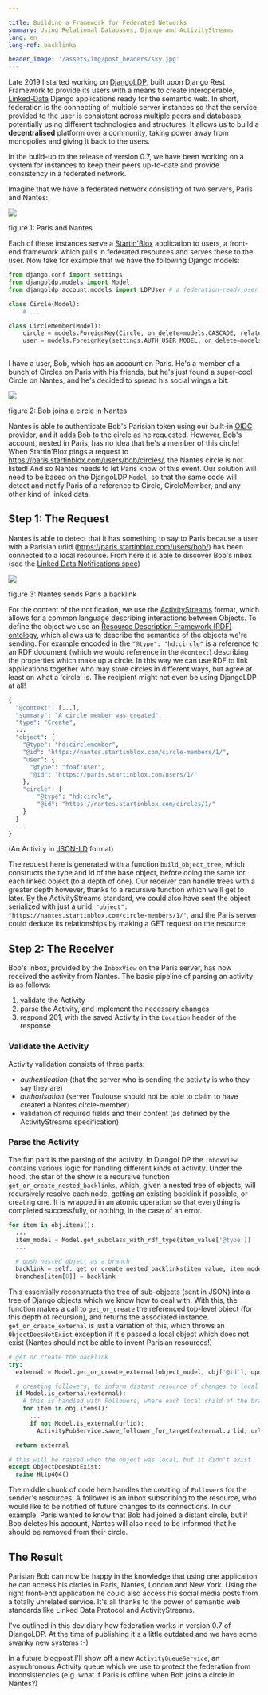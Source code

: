 ```yaml
---

title: Building a Framework for Federated Networks
summary: Using Relational Databases, Django and ActivityStreams
lang: en
lang-ref: backlinks

header_image: '/assets/img/post_headers/sky.jpg'
---
```


Late 2019 I started working on [DjangoLDP](https://git.startinblox.com/djangoldp-packages/djangoldp), built upon Django Rest Framework to provide its users with a means to create interoperable, [Linked-Data](https://www.w3.org/TR/ldp/) Django applications ready for the semantic web. In short, federation is the connecting of multiple server instances so that the service provided to the user is consistent across multiple peers and databases, potentially using different technologies and structures. It allows us to build a **decentralised** platform over a community, taking power away from monopolies and giving it back to the users.

In the build-up to the release of version 0.7, we have been working on a system for instances to keep their peers up-to-date and provide consistency in a federated network.

Imagine that we have a federated network consisting of two servers, Paris and Nantes:

<img src="{{ '/assets/img/post_assets/backlinks/1.png' | absolute_url }}" class="blog-full-image"/>
<p class="image-caption">figure 1: Paris and Nantes</p>

Each of these instances serve a [Startin'Blox](https://startinblox.com/en/) application to users, a front-end framework which pulls in federated resources and serves these to the user. Now take for example that we have the following Django models:

```python
from django.conf import settings
from djangoldp.models import Model
from djangoldp_account.models import LDPUser # a federation-ready user model

class Circle(Model):
    # ...

class CircleMember(Model):
    circle = models.ForeignKey(Circle, on_delete=models.CASCADE, related_name='members')
    user = models.ForeignKey(settings.AUTH_USER_MODEL, on_delete=models.CASCADE, related_name="circles")
    
```

I have a user, Bob, which has an account on Paris. He's a member of a bunch of Circles on Paris with his friends, but he's just found a super-cool Circle on Nantes, and he's decided to spread his social wings a bit:

<img src="{{ '/assets/img/post_assets/backlinks/2.png' | absolute_url }}" class="blog-full-image"/>
<p class="image-caption">figure 2: Bob joins a circle in Nantes</p>

Nantes is able to authenticate Bob's Parisian token using our built-in [OIDC](https://auth0.com/docs/protocols/oidc) provider, and it adds Bob to the circle as he requested. However, Bob's account, nested in Paris, has no idea that he's a member of this circle! When Startin'Blox pings a request to https://paris.startinblox.com/users/bob/circles/, the Nantes circle is not listed! And so Nantes needs to let Paris know of this event. Our solution will need to be based on the DjangoLDP `Model`, so that the same code will detect and notify Paris of a reference to Circle, CircleMember, and any other kind of linked data.

## Step 1: The Request

Nantes is able to detect that it has something to say to Paris because a user with a Parisian urlid (https://paris.startinblox.com/users/bob/) has been connected to a local resource. From here it is able to discover Bob's inbox (see the [Linked Data Notifications spec](https://www.w3.org/TR/ldn/))

<img src="{{ '/assets/img/post_assets/backlinks/3.png' | absolute_url }}" class="blog-full-image"/>
<p class="image-caption">figure 3: Nantes sends Paris a backlink</p>

For the content of the notification, we use the [ActivityStreams](https://www.w3.org/TR/activitystreams-vocabulary/) format, which allows for a common language describing interactions between Objects. To define the object we use an [Resource Description Framework (RDF) ontology](https://www.w3.org/RDF/), which allows us to describe the semantics of the objects we're sending. For example encoded in the `"@type": "hd:circle"` is a reference to an RDF document (which we would reference in the `@context`) describing the properties which make up a circle. In this way we can use RDF to link applications together who may store circles in different ways, but agree at least on what a 'circle' is. The recipient might not even be using DjangoLDP at all!

```python
{
  "@context": [...],
  "summary": "A circle member was created",
  "type": "Create",
  ...
  "object": {
    "@type": "hd:circlemember",
    "@id": "https://nantes.startinblox.com/circle-members/1/",
    "user": {
      "@type": "foaf:user",
      "@id": "https://paris.startinblox.com/users/1/"
    },
    "circle": {
        "@type": "hd:circle",
        "@id": "https://nantes.startinblox.com/circles/1/"
    }
  }
  ...
}
```
(An Activity in [JSON-LD](https://json-ld.org) format)

The request here is generated with a function `build_object_tree`, which constructs the type and id of the base object, before doing the same for each linked object (to a depth of one). Our receiver can handle trees with a greater depth however, thanks to a recursive function which we'll get to later. By the ActivityStreams standard, we could also have sent the object serialized with just a urlid, `"object": "https://nantes.startinblox.com/circle-members/1/"`, and the Paris server could deduce its relationships by making a GET request on the resource

## Step 2: The Receiver

Bob's inbox, provided by the `InboxView` on the Paris server, has now received the activity from Nantes. The basic pipeline of parsing an activity is as follows:

1. validate the Activity
2. parse the Activity, and implement the necessary changes
3. respond 201, with the saved Activity in the `Location` header of the response

### Validate the Activity

Activity validation consists of three parts:
* _authentication_ (that the server who is sending the activity is who they say they are)
* _authorisation_ (server Toulouse should not be able to claim to have created a Nantes circle-member)
* validation of required fields and their content (as defined by the ActivityStreams specification)

### Parse the Activity

The fun part is the parsing of the activity. In DjangoLDP the `InboxView` contains various logic for handling different kinds of activity. Under the hood, the star of the show is a recursive function `get_or_create_nested_backlinks`, which, given a nested tree of objects, will recursively resolve each node, getting an existing backlink if possible, or creating one. It is wrapped in an atomic operation so that everything is completed successfully, or nothing, in the case of an error.

```python
for item in obj.items():
  ...
  item_model = Model.get_subclass_with_rdf_type(item_value['@type'])
  ...

  # push nested object as a branch
  backlink = self._get_or_create_nested_backlinks(item_value, item_model)
  branches[item[0]] = backlink
```

This essentially reconstructs the tree of sub-objects (sent in JSON) into a tree of Django objects which we know how to deal with. With this, the function makes a call to `get_or_create` the referenced top-level object (for this depth of recursion), and returns the associated instance. `get_or_create_external` is just a variation of this, which throws an `ObjectDoesNotExist` exception if it's passed a local object which does not exist (Nantes should not be able to invent Parisian resources!)

```python
# get or create the backlink
try:
  external = Model.get_or_create_external(object_model, obj['@id'], update=update, **branches)

  # creating followers, to inform distant resource of changes to local connection
  if Model.is_external(external):
    # this is handled with Followers, where each local child of the branch is followed by its external parent
    for item in obj.items():
      ...
      if not Model.is_external(urlid):
        ActivityPubService.save_follower_for_target(external.urlid, urlid)

  return external

# this will be raised when the object was local, but it didn't exist
except ObjectDoesNotExist:
  raise Http404()
```

The middle chunk of code here handles the creating of `Follower`s for the sender's resources. A follower is an inbox subscribing to the resource, who would like to be notified of future changes to its connections. In our example, Paris wanted to know that Bob had joined a distant circle, but if Bob deletes his account, Nantes will also need to be informed that he should be removed from their circle.

## The Result

Parisian Bob can now be happy in the knowledge that using one applicaiton he can access his circles in Paris, Nantes, London and New York. Using the right front-end application he could also access his social media posts from a totally unrelated service. It's all thanks to the power of semantic web standards like Linked Data Protocol and ActivityStreams.

I've outlined in this dev diary how federation works in version 0.7 of DjangoLDP. At the time of publishing it's a little outdated and we have some swanky new systems :-)

In a future blogpost I'll show off a new `ActivityQueueService`, an asynchronous Activity queue which we use to protect the federation from inconsistencies (e.g. what if Paris is offline when Bob joins a circle in Nantes?)
